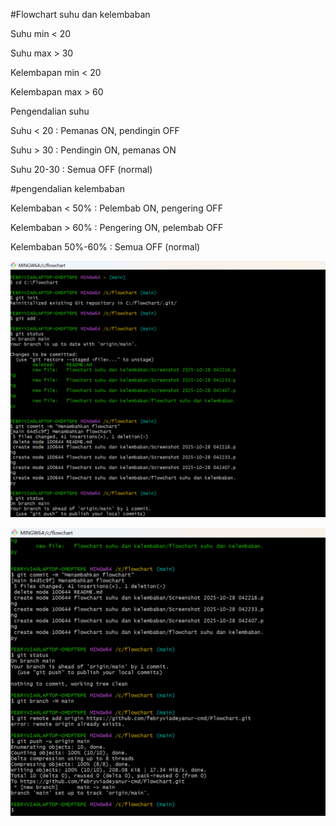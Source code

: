 #Flowchart suhu dan kelembaban

Suhu min < 20

Suhu max > 30

Kelembapan min < 20

Kelembapan max > 60

Pengendalian suhu

Suhu < 20 : Pemanas ON, pendingin OFF

Suhu > 30 : Pendingin ON, pemanas ON

Suhu 20-30 : Semua OFF (normal)

#pengendalian kelembaban

Kelembaban < 50% : Pelembab ON, pengering OFF

Kelembaban > 60% : Pengering ON, pelembab OFF

Kelembaban 50%-60% : Semua OFF (normal)

![image alt](https://github.com/febryviadeyanur-cmd/Flowchart/blob/1fc483ef018b1dee53007b8c16bceac0f6be857b/Screenshot%202025-10-28%20045431.png)

![image alt](https://github.com/febryviadeyanur-cmd/Flowchart/blob/c9c22add96fbe0093c80bf40530d0a992aff62f8/Screenshot%202025-10-28%20045444.png)
